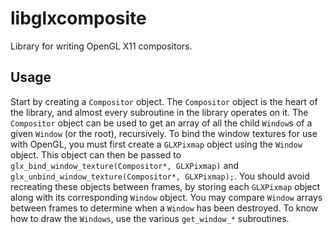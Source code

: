 # libglxcomposite
Library for writing OpenGL X11 compositors.

## Usage
Start by creating a `Compositor` object. The `Compositor` object is the heart of the library, and almost every subroutine in the library operates on it. The `Compositor` object can be used to get an array of all the child `Window`s of a given `Window` (or the root), recursively. To bind the window textures for use with OpenGL, you must first create a `GLXPixmap` object using the `Window` object. This object can then be passed to `glx_bind_window_texture(Compositor*, GLXPixmap)` and `glx_unbind_window_texture(Compositor*, GLXPixmap);`. You should avoid recreating these objects between frames, by storing each `GLXPixmap` object along with its corresponding `Window` object. You may compare `Window` arrays between frames to determine when a `Window` has been destroyed. To know how to draw the `Windows`, use the various `get_window_*` subroutines.
